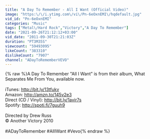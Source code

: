 ```yaml
---
title: "A Day To Remember - All I Want (Official Video)"
image: "https:\/\/i.ytimg.com\/vi\/Pn-6eOxnEMI\/hqdefault.jpg"
vid_id: "Pn-6eOxnEMI"
categories: "Music"
tags: ["Metal\/Hard Rock","Victory","A Day To Remember"]
date: "2021-09-26T21:12:12+03:00"
vid_date: "2011-09-30T21:21:03Z"
duration: "PT3M35S"
viewcount: "59493095"
likeCount: "383310"
dislikeCount: "7907"
channel: "ADayToRememberVEVO"
---
```

{% raw %}A Day To Remember &quot;All I Want&quot; is from their album, What Separates Me From You, available now.<br /><br />iTunes: <a rel="nofollow" target="blank" href="http://bit.ly/13tfukv">http://bit.ly/13tfukv</a><br />Amazon: <a rel="nofollow" target="blank" href="http://amzn.to/145v2e3">http://amzn.to/145v2e3</a><br />Direct (CD / Vinyl): <a rel="nofollow" target="blank" href="http://bit.ly/1avir7s">http://bit.ly/1avir7s</a> <br />Spotify: <a rel="nofollow" target="blank" href="http://spoti.fi/7guuh9">http://spoti.fi/7guuh9</a> <br /><br />Directed by Drew Russ<br />© Another Victory 2010<br /><br />#ADayToRemember #AllIWant #Vevo{% endraw %}
